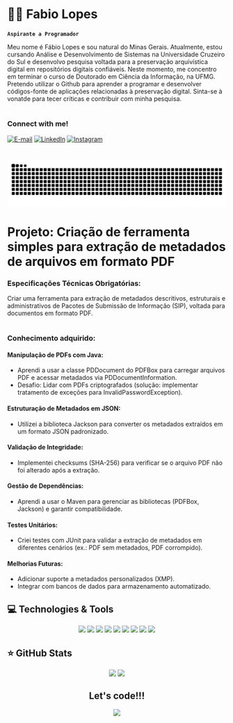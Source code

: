 # 👨🏽 Fabio Lopes

**`Aspirante a Programador`**

Meu nome é Fábio Lopes e sou natural do Minas Gerais. Atualmente, estou cursando Análise e Desenvolvimento de Sistemas na Universidade Cruzeiro do Sul e desenvolvo pesquisa voltada para a preservação arquivística digital em repositórios digitais confiáveis. Neste momento, me concentro em terminar o curso de Doutorado em Ciência da Informação, na UFMG. Pretendo utilizar o Github para aprender a programar e desenvolver códigos-fonte de aplicações relacionadas à preservação digital. Sinta-se à vonatde para tecer críticas e contribuir com minha pesquisa.

#

<img align="right" alt="" height="190px" src="./src/study.gif">

<h3 align="left">Connect with me!</h3>

[![E-mail](https://img.shields.io/badge/-Email-000?style=for-the-badge&logo=microsoft-outlook&logoColor=FF00F6&color:FFF)](mailto:arquivistaufmg@hotmail.com)
[![LinkedIn](https://img.shields.io/badge/-LinkedIn-000?style=for-the-badge&logo=linkedin&logoColor=FF00F6&color:FFF)](https://www.linkedin.com/in/fábio-andrade-343233252)
[![Instagram](https://img.shields.io/badge/-Instagram-000?style=for-the-badge&logo=instagram&logoColor=FF00F6&color:FFF)](https://www.instagram.com/lopesfabio2520/)

#

<picture align="center">
  <source media="(prefers-color-scheme: dark)" srcset="https://raw.githubusercontent.com/Lopesbh01/Fabio/output/github-contribution-grid-snake-dark.svg">
  <source media="(prefers-color-scheme: light)" srcset="https://raw.githubusercontent.com/Lopesbh01/Fabio/output/github-contribution-grid-snake-dark.svg">
  <img align="center" alt="github contribution grid snake animation" src="https://raw.githubusercontent.com/Lopesbh01/Fabio/output/github-contribution-grid-snake.svg">
</picture>

#

# Projeto: Criação de ferramenta simples para extração de metadados de arquivos em formato PDF

### Especificações Técnicas Obrigatórias:
Criar uma ferramenta para extração de metadados descritivos, estruturais e administrativos de Pacotes de Submissão de Informação (SIP), voltada para documentos em formato PDF.
 
#

### Conhecimento adquirido:

#### Manipulação de PDFs com Java:
- Aprendi a usar a classe PDDocument do PDFBox para carregar arquivos PDF e acessar metadados via PDDocumentInformation.
- Desafio: Lidar com PDFs criptografados (solução: implementar tratamento de exceções para InvalidPasswordException).

#### Estruturação de Metadados em JSON:
- Utilizei a biblioteca Jackson para converter os metadados extraídos em um formato JSON padronizado.

#### Validação de Integridade:
- Implementei checksums (SHA-256) para verificar se o arquivo PDF não foi alterado após a extração.

#### Gestão de Dependências:
- Aprendi a usar o Maven para gerenciar as bibliotecas (PDFBox, Jackson) e garantir compatibilidade.

#### Testes Unitários:
- Criei testes com JUnit para validar a extração de metadados em diferentes cenários (ex.: PDF sem metadados, PDF corrompido).

#### Melhorias Futuras:
  - Adicionar suporte a metadados personalizados (XMP).
  - Integrar com bancos de dados para armazenamento automatizado.
 
<div>

## 💻 Technologies & Tools

<p align="center">
  
 <img src="https://img.shields.io/badge/-JAVA-CB3837?style=flat-square&logo=java&logoColor=white" height="25"/>
 <img src="https://img.shields.io/badge/-.NET-181717?style=flat-square&logo=dotnet" height="25"/>
 <img src="https://img.shields.io/badge/-javascript-%23F7DF1E?style=flat-square&logo=javascript&logoColor=black" height="25"/>
 <img src="https://img.shields.io/badge/typescript%20-%23007ACC.svg?&style=for-the-badge&logo=typescript&logoColor=white" height="25"/> 
 <img src="https://img.shields.io/badge/react%20-%2320232a.svg?&style=for-the-badge&logo=react&logoColor=%2361DAFB" height="25"/>
 <img src="https://img.shields.io/badge/bootstrap%20-%23563D7C.svg?&style=for-the-badge&logo=bootstrap&logoColor=white" height="25"/>
 <img src="https://img.shields.io/badge/-npm-CB3837?style=flat-square&logo=npm" height="25"/>
 <img src="https://img.shields.io/badge/-GitHub-181717?style=flat-square&logo=github" height="25"/>
 <img src="https://img.shields.io/badge/-Blazor-4B088A?style=flat-square&logo=blazor" height="25"/>


</p>

## ⭐ GitHub Stats

<p align = "center">
  <img src = "https://github-readme-stats.vercel.app/api?username=Fabio&show_icons=true&theme=tokyonight&line_height=27">
  <img src = "https://github-readme-stats.vercel.app/api/top-langs/?username=Fabio&hide=css,html&theme=tokyonight">
</p>


<div align="center">
<h2>Let's code!!!</h2>
<img src="https://media.giphy.com/media/LmNwrBhejkK9EFP504/giphy.gif" width="400px" />
</div>



<!--
**kakacordovil/kakacordovil** is a ✨ _special_ ✨ repository because its `README.md` (this file) appears on your GitHub profile.

Here are some ideas to get you started:

- 🔭 I’m currently working on ...
- 🌱 I’m currently learning ...
- 👯 I’m looking to collaborate on ...
- 🤔 I’m looking for help with ...
- 💬 Ask me about ...
- 📫 How to reach me: ...
- 😄 Pronouns: ...
- ⚡ Fun fact: ...
-->
